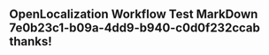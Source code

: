 <properties
ms.topic="hero-topic"
ms.test1="hero-topic"
ms.test2="test"/>

## OpenLocalization Workflow Test MarkDown 7e0b23c1-b09a-4dd9-b940-c0d0f232ccab thanks!

